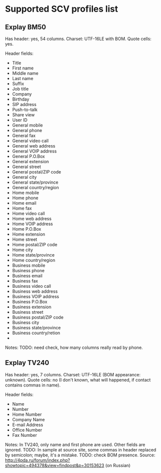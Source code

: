 # Supported SCV profiles list #

## Explay BM50 ##

Has header: yes, 54 columns.
Charset: UTF-16LE with BOM.
Quote cells: yes.

Header fields:
* Title
* First name
* Middle name
* Last name
* Suffix
* Job title
* Company
* Birthday
* SIP address
* Push-to-talk
* Share view
* User ID
* General mobile
* General phone
* General fax
* General video call
* General web address
* General VOIP address
* General P.O.Box
* General extension
* General street
* General postal/ZIP code
* General city
* General state/province
* General country/region
* Home mobile
* Home phone
* Home email
* Home fax
* Home video call
* Home web address
* Home VOIP address
* Home P.O.Box
* Home extension
* Home street
* Home postal/ZIP code
* Home city
* Home state/province
* Home country/region
* Business mobile
* Business phone
* Business email
* Business fax
* Business video call
* Business web address
* Business VOIP address
* Business P.O.Box
* Business extension
* Business street
* Business postal/ZIP code
* Business city
* Business state/province
* Business country/retion
* <empty column>

Notes: TODO: need check, how many columns really read by phone.

## Explay TV240 ##

Has header: yes, 7 columns.
Charset: UTF-16LE (BOM appearance: unknown).
Quote cells: no (I don't known, what will happened, if contact contains commas in name).

Header fields:
* Name
* Number
* Home Number
* Company Name
* E-mail Address
* Office Number
* Fax Number

Notes: In TV240, only name and first phone are used. Other fields are ignored.
TODO: In sample at source site, some commas in header replaced by semicolon; maybe, it's a mistake.
TODO: check BOM presence.
Source: http://4pda.ru/forum/index.php?showtopic=494378&view=findpost&p=30153623 (on Russian)

